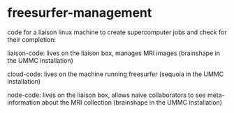 freesurfer-management
===============

code for a liaison linux machine to create supercomputer jobs and check for their completion:

liaison-code:
  lives on the liaison box, manages MRI images
  (brainshape in the UMMC installation)
  
cloud-code:
  lives on the machine running freesurfer
  (sequoia in the UMMC installation)

node-code:
  lives on the liaison box, allows naive collaborators to see meta-information about the MRI collection
  (brainshape in the UMMC installation)
  
